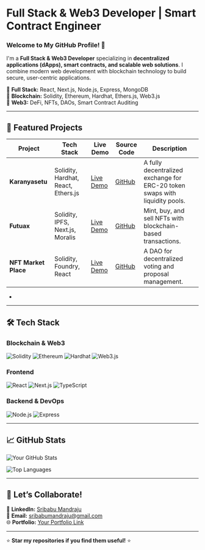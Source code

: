 # **Full Stack & Web3 Developer | Smart Contract Engineer**  
### **Welcome to My GitHub Profile!** 👋  

I'm a **Full Stack & Web3 Developer** specializing in **decentralized applications (dApps), smart contracts, and scalable web solutions**. I combine modern web development with blockchain technology to build secure, user-centric applications.  

🔹 **Full Stack:** React, Next.js, Node.js, Express, MongoDB  
🔹 **Blockchain:** Solidity, Ethereum, Hardhat, Ethers.js, Web3.js  
🔹 **Web3:** DeFi, NFTs, DAOs, Smart Contract Auditing  

---

## 🚀 **Featured Projects**  

| Project               | Tech Stack                     | Live Demo                          | Source Code                       | Description                                                                 |
|-----------------------|--------------------------------|------------------------------------|-----------------------------------|-----------------------------------------------------------------------------|
| **Karanyasetu** | Solidity, Hardhat, React, Ethers.js | [Live Demo]((https://karunyasethu.vercel.app/)) | [GitHub](https://github.com/Sribabu-Mandraju/KarunyaSetu/)| A fully decentralized exchange for ERC-20 token swaps with liquidity pools. |
| **Futuax**   | Solidity, IPFS, Next.js, Moralis | [Live Demo](https://future-x-ulpg.vercel.app/) | [GitHub](https://github.com/Sribabu-Mandraju/futurax_defi) | Mint, buy, and sell NFTs with blockchain-based transactions.               |
| **NFT Market Place** | Solidity, Foundry, React | [Live Demo](https://lock-nft-frontend.vercel.app/) | [GitHub](https://github.com/Sribabu-Mandraju/lockNft_frontend)| A DAO for decentralized voting and proposal management.                    |

*

---

## 🛠 **Tech Stack**  

### **Blockchain & Web3**  
![Solidity](https://img.shields.io/badge/Solidity-%23363636.svg?style=for-the-badge&logo=solidity&logoColor=white)
![Ethereum](https://img.shields.io/badge/Ethereum-3C3C3D?style=for-the-badge&logo=Ethereum&logoColor=white)
![Hardhat](https://img.shields.io/badge/Hardhat-FFF100?style=for-the-badge&logo=hardhat&logoColor=black)
![Web3.js](https://img.shields.io/badge/Web3.js-F16822?style=for-the-badge&logo=web3.js&logoColor=white)

### **Frontend**  
![React](https://img.shields.io/badge/React-20232A?style=for-the-badge&logo=react&logoColor=61DAFB)
![Next.js](https://img.shields.io/badge/Next.js-000000?style=for-the-badge&logo=next.js&logoColor=white)
![TypeScript](https://img.shields.io/badge/TypeScript-007ACC?style=for-the-badge&logo=typescript&logoColor=white)

### **Backend & DevOps**  
![Node.js](https://img.shields.io/badge/Node.js-339933?style=for-the-badge&logo=node.js&logoColor=white)
![Express](https://img.shields.io/badge/Express-000000?style=for-the-badge&logo=express&logoColor=white)

---

## 📈 **GitHub Stats**  

![Your GitHub Stats](https://github-readme-stats.vercel.app/api?username=Sribabu-Mandraju&show_icons=true&theme=radical&hide_border=true)  

![Top Languages](https://github-readme-stats.vercel.app/api/top-langs/?username=Sribabu-Mandraju&layout=compact&theme=radical&hide_border=true)  

---

## 🤝 **Let’s Collaborate!**  

💼 **LinkedIn:** [Sribabu Mandraju](https://www.linkedin.com/in/sribabu-mandraju-590524233/)  
📧 **Email:** [sribabumandraju@gmail.com](mailto:sribabumandraju@gmail.com)  
🌐 **Portfolio:** [Your Portfolio Link](https://portfolio-35c3.vercel.app/) 

---

⭐ **Star my repositories if you find them useful!** ⭐  


